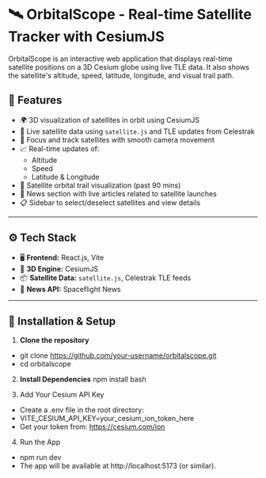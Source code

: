 # 🛰️ OrbitalScope - Real-time Satellite Tracker with CesiumJS

OrbitalScope is an interactive web application that displays real-time satellite positions on a 3D Cesium globe using live TLE data. It also shows the satellite's altitude, speed, latitude, longitude, and visual trail path.

## 🚀 Features

- 🌍 3D visualization of satellites in orbit using CesiumJS
- 📡 Live satellite data using `satellite.js` and TLE updates from Celestrak
- 🎯 Focus and track satellites with smooth camera movement
- 📈 Real-time updates of:
  - Altitude
  - Speed
  - Latitude & Longitude
- 🔁 Satellite orbital trail visualization (past 90 mins)
- 📰 News section with live articles related to satellite launches
- 📋 Sidebar to select/deselect satellites and view details

---

## ⚙️ Tech Stack

- 🖥️ **Frontend:** React.js, Vite
- 🌌 **3D Engine:** CesiumJS
- 📦 **Satellite Data:** `satellite.js`, Celestrak TLE feeds
- 📰 **News API:** Spaceflight News

---

## 🔧 Installation & Setup

1. **Clone the repository**
- git clone https://github.com/your-username/orbitalscope.git
- cd orbitalscope

2. **Install Dependencies**
npm install
bash

4. Add Your Cesium API Key
- Create a .env file in the root directory:
- VITE_CESIUM_API_KEY=your_cesium_ion_token_here
- Get your token from: https://cesium.com/ion

4. Run the App
- npm run dev
- The app will be available at http://localhost:5173 (or similar).



